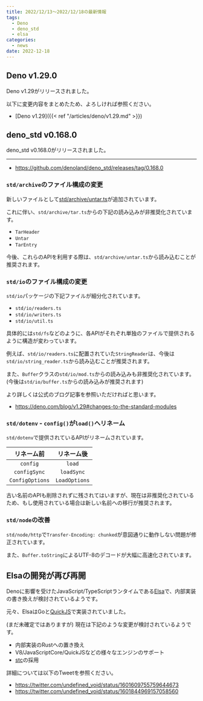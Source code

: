 ```yaml
---
title: 2022/12/13〜2022/12/18の最新情報
tags:
  - Deno
  - deno_std
  - elsa
categories:
  - news
date: 2022-12-18
---
```


## Deno v1.29.0

Deno v1.29がリリースされました。

以下に変更内容をまとめたため、よろしければ参照ください。

- [Deno v1.29]({{< ref "/articles/deno/v1.29.md" >}})

## deno_std v0.168.0

deno_std v0.168.0がリリースされました。

---

- https://github.com/denoland/deno_std/releases/tag/0.168.0

### `std/archive`のファイル構成の変更

新しいファイルとして[std/archive/untar.ts](https://deno.land/std@0.168.0/archive/untar.ts)が追加されています。

これに伴い、`std/archive/tar.ts`からの下記の読み込みが非推奨化されています。

- `TarHeader`
- `Untar`
- `TarEntry`

今後、これらのAPIを利用する際は、`std/archive/untar.ts`から読み込むことが推奨されます。

### `std/io`のファイル構成の変更

`std/io`パッケージの下記ファイルが細分化されています。

- `std/io/readers.ts`
- `std/io/writers.ts`
- `std/io/util.ts`

具体的には`std/fs`などのように、各APIがそれぞれ単独のファイルで提供されるように構造が変わっています。

例えば、`std/io/readers.ts`に配置されていた`StringReader`は、今後は`std/io/string_reader.ts`から読み込むことが推奨されます。

また、`Buffer`クラスの`std/io/mod.ts`からの読み込みも非推奨化されています。(今後は`std/io/buffer.ts`からの読み込みが推奨されます)

より詳しくは公式のブログ記事を参照いただければと思います。

- https://deno.com/blog/v1.29#changes-to-the-standard-modules

### `std/dotenv` - `config()`が`load()`へリネーム

`std/dotenv`で提供されているAPIがリネームされています。

|リネーム前|リネーム後|
|:---:|:---:|
|`config`|`load`|
|`configSync`|`loadSync`|
|`ConfigOptions`|`LoadOptions`|

古い名前のAPIも削除されずに残されてはいますが、現在は非推奨化されているため、もし使用されている場合は新しい名前への移行が推奨されます。

### `std/node`の改善

`std/node/http`で`Transfer-Encoding: chunked`が意図通りに動作しない問題が修正されています。

また、`Buffer.toString`によるUTF-8のデコードが大幅に高速化されています。

## Elsaの開発が再び再開

Denoに影響を受けたJavaScript/TypeScriptランタイムである[Elsa](https://github.com/elsaland/elsa)で、内部実装の書き換えが検討されているようです。

元々、ElsaはGoと[QuickJS](https://github.com/bellard/quickjs)で実装されていました。

(まだ未確定ではありますが) 現在は下記のような変更が検討されているようです。

- 内部実装のRustへの置き換え
- V8/JavaScriptCore/QuickJSなどの様々なエンジンのサポート
- [stc](https://github.com/dudykr/stc)の採用

詳細については以下のTweetを参照ください。

- https://twitter.com/undefined_void/status/1601609755759644673
- https://twitter.com/undefined_void/status/1601844969157058560

